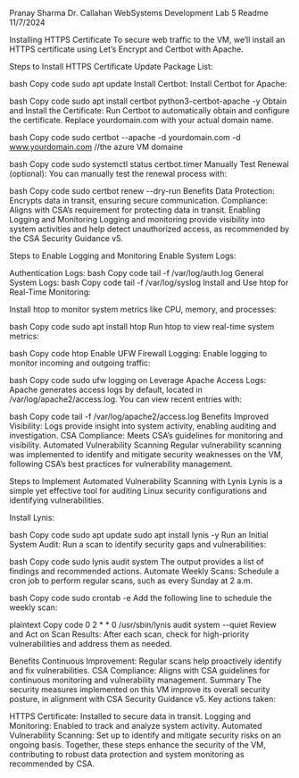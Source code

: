 Pranay Sharma
Dr. Callahan
WebSystems Development
Lab 5 Readme
11/7/2024

Installing HTTPS Certificate
To secure web traffic to the VM, we’ll install an HTTPS certificate using Let’s Encrypt and Certbot with Apache.

Steps to Install HTTPS Certificate
Update Package List:

bash
Copy code
sudo apt update
Install Certbot: Install Certbot for Apache:

bash
Copy code
sudo apt install certbot python3-certbot-apache -y
Obtain and Install the Certificate: Run Certbot to automatically obtain and configure the certificate. Replace yourdomain.com with your actual domain name.

bash
Copy code
sudo certbot --apache -d yourdomain.com -d www.yourdomain.com //the azure VM domaine

bash
Copy code
sudo systemctl status certbot.timer
Manually Test Renewal (optional): You can manually test the renewal process with:

bash
Copy code
sudo certbot renew --dry-run
Benefits
Data Protection: Encrypts data in transit, ensuring secure communication.
Compliance: Aligns with CSA’s requirement for protecting data in transit.
Enabling Logging and Monitoring
Logging and monitoring provide visibility into system activities and help detect unauthorized access, as recommended by the CSA Security Guidance v5.

Steps to Enable Logging and Monitoring
Enable System Logs:

Authentication Logs:
bash
Copy code
tail -f /var/log/auth.log
General System Logs:
bash
Copy code
tail -f /var/log/syslog
Install and Use htop for Real-Time Monitoring:

Install htop to monitor system metrics like CPU, memory, and processes:

bash
Copy code
sudo apt install htop
Run htop to view real-time system metrics:

bash
Copy code
htop
Enable UFW Firewall Logging: Enable logging to monitor incoming and outgoing traffic:

bash
Copy code
sudo ufw logging on
Leverage Apache Access Logs: Apache generates access logs by default, located in /var/log/apache2/access.log. You can view recent entries with:

bash
Copy code
tail -f /var/log/apache2/access.log
Benefits
Improved Visibility: Logs provide insight into system activity, enabling auditing and investigation.
CSA Compliance: Meets CSA’s guidelines for monitoring and visibility.
Automated Vulnerability Scanning
Regular vulnerability scanning was implemented to identify and mitigate security weaknesses on the VM, following CSA’s best practices for vulnerability management.

Steps to Implement Automated Vulnerability Scanning with Lynis
Lynis is a simple yet effective tool for auditing Linux security configurations and identifying vulnerabilities.

Install Lynis:

bash
Copy code
sudo apt update
sudo apt install lynis -y
Run an Initial System Audit: Run a scan to identify security gaps and vulnerabilities:

bash
Copy code
sudo lynis audit system
The output provides a list of findings and recommended actions.
Automate Weekly Scans: Schedule a cron job to perform regular scans, such as every Sunday at 2 a.m.

bash
Copy code
sudo crontab -e
Add the following line to schedule the weekly scan:

plaintext
Copy code
0 2 * * 0 /usr/sbin/lynis audit system --quiet
Review and Act on Scan Results: After each scan, check for high-priority vulnerabilities and address them as needed.

Benefits
Continuous Improvement: Regular scans help proactively identify and fix vulnerabilities.
CSA Compliance: Aligns with CSA guidelines for continuous monitoring and vulnerability management.
Summary
The security measures implemented on this VM improve its overall security posture, in alignment with CSA Security Guidance v5. Key actions taken:

HTTPS Certificate: Installed to secure data in transit.
Logging and Monitoring: Enabled to track and analyze system activity.
Automated Vulnerability Scanning: Set up to identify and mitigate security risks on an ongoing basis.
Together, these steps enhance the security of the VM, contributing to robust data protection and system monitoring as recommended by CSA.